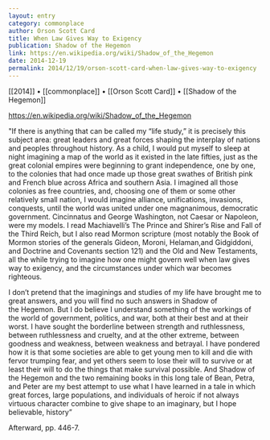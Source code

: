 ```yaml
---
layout: entry
category: commonplace
author: Orson Scott Card
title: When Law Gives Way to Exigency
publication: Shadow of the Hegemon
link: https://en.wikipedia.org/wiki/Shadow_of_the_Hegemon
date: 2014-12-19
permalink: 2014/12/19/orson-scott-card-when-law-gives-way-to-exigency
---
```


[[2014]] • [[commonplace]] • [[Orson Scott Card]] • [[Shadow of the Hegemon]]

https://en.wikipedia.org/wiki/Shadow_of_the_Hegemon

"If there is anything that can be called my “life study,” it is precisely this subject area: great leaders and great forces shaping the interplay of nations and peoples throughout history. As a child, I would put myself to sleep at night imagining a map of the world as it existed in the late fifties, just as the great colonial empires were beginning to grant independence, one by one, to the colonies that had once made up those great swathes of British pink and French blue across Africa and southern Asia. I imagined all those colonies as free countries, and, choosing one of them or some other relatively small nation, I would imagine alliance, unifications, invasions, conquests, until the world was united under one magnanimous, democratic government. Cincinnatus and George Washington, not Caesar or Napoleon, were my models. I read Machiavelli’s The Prince and Shirer’s Rise and Fall of the Third Reich, but I also read Mormon scripture (most notably the Book of Mormon stories of the generals Gideon, Moroni, Helaman,and Gidgiddoni, and Doctrine and Covenants section 121) and the Old and New Testaments, all the while trying to imagine how one might govern well when law gives way to exigency, and the circumstances under which war becomes righteous.

I don’t pretend that the imaginings and studies of my life have brought me to great answers, and you will find no such answers in Shadow of the Hegemon. But I do believe I understand something of the workings of the world of government, politics, and war, both at their best and at their worst. I have sought the borderline between strength and ruthlessness, between ruthlessness and cruelty, and at the other extreme, between goodness and weakness, between weakness and betrayal. I have pondered how it is that some societies are able to get young men to kill and die with fervor trumping fear, and yet others seem to lose their will to survive or at least their will to do the things that make survival possible. And Shadow of the Hegemon and the two remaining books in this long tale of Bean, Petra, and Peter are my best attempt to use what I have learned in a tale in which great forces, large populations, and individuals of heroic if not always virtuous character combine to give shape to an imaginary, but I hope believable, history” 

Afterward, pp. 446-7.

